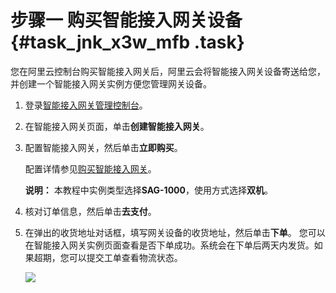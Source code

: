 # 步骤一 购买智能接入网关设备 {#task_jnk_x3w_mfb .task}

您在阿里云控制台购买智能接入网关后，阿里云会将智能接入网关设备寄送给您，并创建一个智能接入网关实例方便您管理网关设备。

1.  登录[智能接入网关管理控制台](https://smartag.console.aliyun.com)。 
2.  在智能接入网关页面，单击**创建智能接入网关**。 
3.  配置智能接入网关，然后单击**立即购买**。 

    配置详情参见[购买智能接入网关](../intl.zh-CN/购买指南/购买智能接入网关.md#)。

    **说明：** 本教程中实例类型选择**SAG-1000**，使用方式选择**双机**。

4.  核对订单信息，然后单击**去支付**。 
5.  在弹出的收货地址对话框，填写网关设备的收货地址，然后单击**下单**。 您可以在智能接入网关实例页面查看是否下单成功。系统会在下单后两天内发货。如果超期，您可以提交工单查看物流状态。

    ![](http://static-aliyun-doc.oss-cn-hangzhou.aliyuncs.com/assets/img/23803/155600092213783_zh-CN.png)


